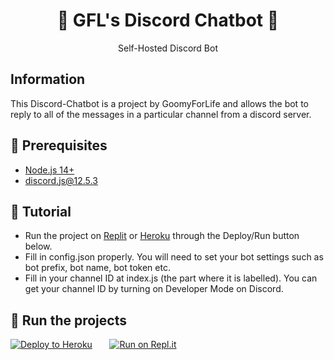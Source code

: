 <h1 align="center">🤖 GFL's Discord Chatbot 🤖</h1>
<p align="center">Self-Hosted Discord Bot</p>

##  Information
This Discord-Chatbot is a project by GoomyForLife and allows the bot to reply to all of the messages in a particular channel from a discord server.

## 🚧 Prerequisites 
- [Node.js 14+](https://nodejs.org/en/download/)
- [discord.js@12.5.3](https://www.npmjs.com/package/discord.js/v/12.5.3)

## 📝 Tutorial
- Run the project on [Replit](https://www.replit.com) or [Heroku](https://heroku.com) through the Deploy/Run button below.
- Fill in config.json properly. You will need to set your bot settings such as bot prefix, bot name, bot token etc.
- Fill in your channel ID at index.js (the part where it is labelled). You can get your channel ID by turning on Developer Mode on Discord. 

## 💨 Run the projects

[![Deploy to Heroku](https://www.herokucdn.com/deploy/button.svg)](https://heroku.com/deploy?template=https://github.com/GoomyForLife/Discord-Chatbot)&nbsp;&nbsp;&nbsp;&nbsp;&nbsp;&nbsp;
[![Run on Repl.it](https://repl.it/badge/github/GoomyForLife/Discord-Chatbot)](https://repl.it/github/GoomyForLife/Discord-Chatbot)
